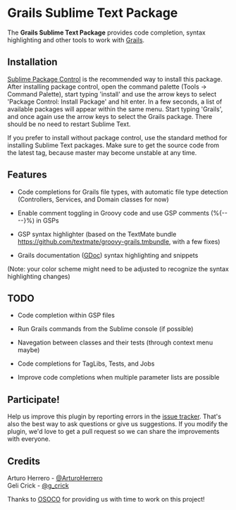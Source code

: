 # Grails Sublime Text Package

The **Grails Sublime Text Package** provides code completion, syntax highlighting and other tools to work with [Grails].


## Installation

[Sublime Package Control] is the recommended way to install this package. After installing package control, open the command palette (Tools -> Command Palette), start typing 'install' and use the arrow keys to select 'Package Control: Install Package' and hit enter. In a few seconds, a list of available packages will appear within the same menu. Start typing 'Grails', and once again use the arrow keys to select the Grails package. There should be no need to restart Sublime Text. 

If you prefer to install without package control, use the standard method for installing Sublime Text packages. Make sure to get the source code from the latest tag, because master may become unstable at any time.


## Features

- Code completions for Grails file types, with automatic file type detection (Controllers, Services, and Domain classes for now)

- Enable comment toggling in Groovy code and use GSP comments (%{-- --}%) in GSPs

- GSP syntax highlighter (based on the TextMate bundle https://github.com/textmate/groovy-grails.tmbundle, with a few fixes)

- Grails documentation ([GDoc]) syntax highlighting and snippets

(Note: your color scheme might need to be adjusted to recognize the syntax highlighting changes)


## TODO

- Code completion within GSP files

- Run Grails commands from the Sublime console (if possible)

- Navegation between classes and their tests (through context menu maybe)

- Code completions for TagLibs, Tests, and Jobs

- Improve code completions when multiple parameter lists are possible


## Participate!

Help us improve this plugin by reporting errors in the [issue tracker]. That's also the best way to ask questions or
give us suggestions. If you modify the plugin, we'd love to get a pull request so we can share the improvements with everyone.

## Credits

Arturo Herrero - [@ArturoHerrero](https://twitter.com/ArturoHerrero)  
Geli Crick - [@g_crick](https://twitter.com/g_crick)

Thanks to [OSOCO] for providing us with time to work on this project!



[Grails]: http://grails.org/
[GDoc]: http://grails.org/doc/latest/guide/single.html#docengine
[Sublime Package Control]: http://wbond.net/sublime_packages/package_control
[OSOCO]: http://osoco.es
[issue tracker]: https://github.com/osoco/sublimetext-grails/issues
